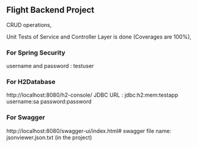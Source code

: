 ## Flight Backend Project

CRUD operations,

Unit Tests of Service and Controller Layer is done (Coverages are 100%),


### For Spring Security

username and password : testuser

### For H2Database 

http://localhost:8080/h2-console/
JDBC URL : jdbc:h2:mem:testapp
username:sa
password:password

### For Swagger

http://localhost:8080/swagger-ui/index.html#
swagger file name: jsonviewer.json.txt (in the project)
